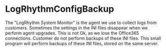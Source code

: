 # LogRhythmConfigBackup
The "LogRhythm System Monitor" is the agent we use to collect logs from customers. Sometimes the settings in the INI files disappear when we perform agent upgrades. This is not Ok, as we lose the Office365 connections. Customer do not perform backups of these INI files. This small program will perform backups of these INI files, stored on the same server.

